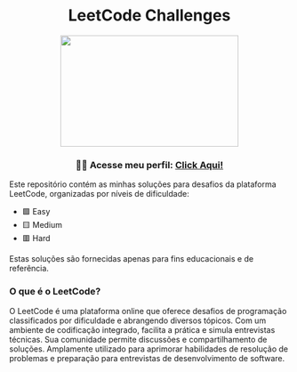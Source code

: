 <div align="center">
  <h1>LeetCode Challenges</h1>
  <img src="https://leetcode.com/static/images/LeetCode_Sharing.png" width=320 height=200>
  <h3>🧑‍💻 Acesse meu perfil: <a href="https://leetcode.com/Gutsche/">Click Aqui!</a></h3>
</div>

Este repositório contém as minhas soluções para desafios da plataforma LeetCode, organizadas por níveis de dificuldade: 

<ul>
  <li>🟩 Easy</li>
  <li>🟨 Medium</li>
  <li>🟥 Hard</li>
</ul>

Estas soluções são fornecidas apenas para fins educacionais e de referência.

<h3>O que é o LeetCode?</h3>

O LeetCode é uma plataforma online que oferece desafios de programação classificados por dificuldade e abrangendo diversos tópicos. Com um ambiente de codificação integrado, facilita a prática e simula entrevistas técnicas. Sua comunidade permite discussões e compartilhamento de soluções. Amplamente utilizado para aprimorar habilidades de resolução de problemas e preparação para entrevistas de desenvolvimento de software.

